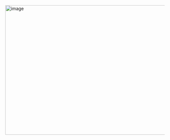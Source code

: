 <img width="1366" height="410" alt="image" src="https://github.com/user-attachments/assets/5d4b3b74-174b-4b02-b50a-27f438079eae" />
